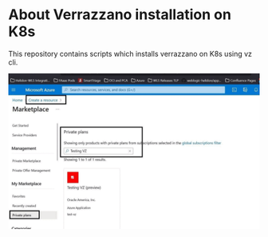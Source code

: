 # About Verrazzano installation on K8s

This repository contains scripts which installs verrazzano on K8s using vz cli.

![Verrazzano installation](https://github.com/sanjaymantoor/arm-aks-vz/blob/master/samples/VZ-Demo.gif)
